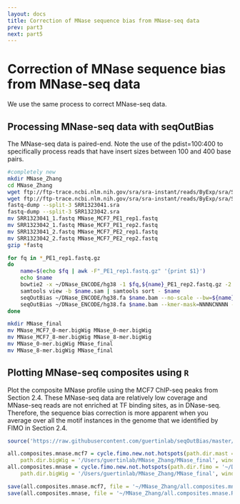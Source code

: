 ```yaml
---
layout: docs
title: Correction of MNase sequence bias from MNase-seq data
prev: part3
next: part5
---
```


# Correction of MNase sequence bias from MNase-seq data

We use the same process to correct MNase-seq data.

## Processing MNase-seq data with seqOutBias
The MNase-seq data is paired-end. Note the use of the pdist=100:400 to specifically process reads
that have insert sizes between 100 and 400 base pairs.

```bash
#completely new
mkdir MNase_Zhang
cd MNase_Zhang
wget ftp://ftp-trace.ncbi.nlm.nih.gov/sra/sra-instant/reads/ByExp/sra/SRX/SRX564/SRX564203/SRR1323041/SRR1323041.sra 
wget ftp://ftp-trace.ncbi.nlm.nih.gov/sra/sra-instant/reads/ByExp/sra/SRX/SRX564/SRX564204/SRR1323042/SRR1323042.sra 
fastq-dump --split-3 SRR1323041.sra
fastq-dump --split-3 SRR1323042.sra
mv SRR1323041_1.fastq MNase_MCF7_PE1_rep1.fastq
mv SRR1323042_1.fastq MNase_MCF7_PE1_rep2.fastq
mv SRR1323041_2.fastq MNase_MCF7_PE2_rep1.fastq
mv SRR1323042_2.fastq MNase_MCF7_PE2_rep2.fastq
gzip *fastq

for fq in *_PE1_rep1.fastq.gz
do
    name=$(echo $fq | awk -F"_PE1_rep1.fastq.gz" '{print $1}')
    echo $name
    bowtie2 -x ~/DNase_ENCODE/hg38 -1 $fq,${name}_PE1_rep2.fastq.gz -2 ${name}_PE2_rep1.fastq.gz,${name}_PE2_rep2.fastq.gz -S $name.sam
    samtools view -b $name.sam | samtools sort - $name
    seqOutBias ~/DNase_ENCODE/hg38.fa $name.bam --no-scale --bw=${name}_0-mer.bigWig --shift-counts --read-size=101 --pdist=100:400
    seqOutBias ~/DNase_ENCODE/hg38.fa $name.bam --kmer-mask=NNNNCNNNN --bw=${name}_8-mer.bigWig --shift-counts --read-size=101 --pdist=100:400
done

mkdir MNase_final
mv MNase_MCF7_0-mer.bigWig MNase_0-mer.bigWig
mv MNase_MCF7_8-mer.bigWig MNase_8-mer.bigWig
mv MNase_0-mer.bigWig MNase_final
mv MNase_8-mer.bigWig MNase_final
```

## Plotting MNase-seq composites using `R`
Plot the composite MNase profile using the MCF7 ChIP-seq peaks from Section 2.4. These MNase-seq data are relatively low coverage and MNase-seq reads are not enriched at TF binding sites, as in DNase-seq. Therefore, the sequence bias correction is more apparent when you average over all the motif instances in the genome that we identified by FIMO in Section 2.4.

```r
source('https://raw.githubusercontent.com/guertinlab/seqOutBias/master/docs/R/seqOutBias_functions.R')

all.composites.mnase.mcf7 = cycle.fimo.new.not.hotspots(path.dir.mast = '~/DNase_ENCODE/',
    path.dir.bigWig = '/Users/guertinlab/MNase_Zhang/MNase_final', window = 30, exp = 'MCF7_MNase')
all.composites.mnase = cycle.fimo.new.not.hotspots(path.dir.fimo = '~/DNase_ENCODE/',
    path.dir.bigWig = '/Users/guertinlab/MNase_Zhang/MNase_final', window = 30, exp = 'MNase')

save(all.composites.mnase.mcf7, file = '~/MNase_Zhang/all.composites.mnase.mcf7.Rdata')
save(all.composites.mnase, file = '~/MNase_Zhang/all.composites.mnase.Rdata')
```
